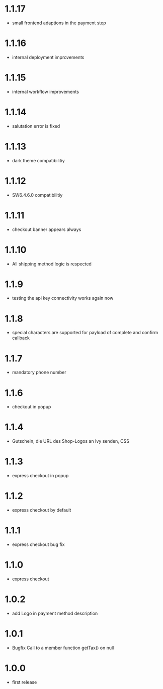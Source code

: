 # 1.1.17
- small frontend adaptions in the payment step
# 1.1.16
- internal deployment improvements
# 1.1.15
- internal workflow improvements
# 1.1.14
- salutation error is fixed
# 1.1.13
- dark theme compatibilitiy
# 1.1.12
- SW6.4.6.0 compatibilitiy
# 1.1.11
- checkout banner appears always
# 1.1.10
- All shipping method logic is respected
# 1.1.9
- testing the api key connectivity works again now
# 1.1.8
- special characters are supported for payload of complete and confirm callback 
# 1.1.7
- mandatory phone number
# 1.1.6
- checkout in popup
# 1.1.4
- Gutschein, die URL des Shop-Logos an Ivy senden, CSS
# 1.1.3
- express checkout in popup
# 1.1.2
- express checkout by default
# 1.1.1
- express checkout bug fix
# 1.1.0
- express checkout
# 1.0.2
- add Logo in payment method description
# 1.0.1
- Bugfix Call to a member function getTax() on null
# 1.0.0
- first release
